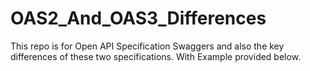 # OAS2_And_OAS3_Differences
This repo is for Open API Specification Swaggers and also the key differences of these two specifications. With Example provided below.
